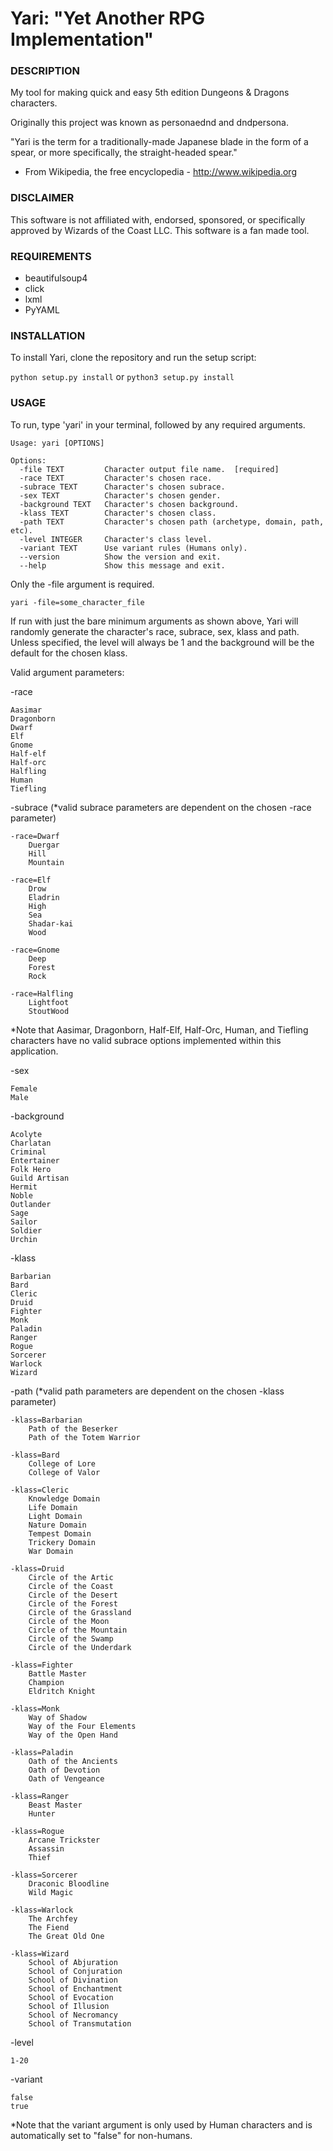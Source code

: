 # Yari: "Yet Another RPG Implementation"


### DESCRIPTION

My tool for making quick and easy 5th edition Dungeons & Dragons characters.

Originally this project was known as personaednd and dndpersona.

"Yari is the term for a traditionally-made Japanese blade in the form of a spear, or more specifically, the straight-headed spear."
 - From Wikipedia, the free encyclopedia - http://www.wikipedia.org

### DISCLAIMER

This software is not affiliated with, endorsed, sponsored, or specifically approved
by Wizards of the Coast LLC. This software is a fan made tool.


### REQUIREMENTS

  * beautifulsoup4
  * click
  * lxml
  * PyYAML


### INSTALLATION

To install Yari, clone the repository and run the setup script:

```python setup.py install``` or ```python3 setup.py install```


### USAGE

To run, type 'yari' in your terminal, followed by any required arguments.

```
Usage: yari [OPTIONS]

Options:
  -file TEXT         Character output file name.  [required]
  -race TEXT         Character's chosen race.
  -subrace TEXT      Character's chosen subrace.
  -sex TEXT          Character's chosen gender.
  -background TEXT   Character's chosen background.
  -klass TEXT        Character's chosen class.
  -path TEXT         Character's chosen path (archetype, domain, path, etc).
  -level INTEGER     Character's class level.
  -variant TEXT      Use variant rules (Humans only).
  --version          Show the version and exit.
  --help             Show this message and exit.
```

Only the -file argument is required.

    yari -file=some_character_file

If run with just the bare minimum arguments as shown above, Yari will randomly generate the character's race, subrace, sex, klass and path. Unless specified, the level will always be 1 and the background will be the default for the chosen klass.

Valid argument parameters:

-race

    Aasimar
    Dragonborn
    Dwarf
    Elf
    Gnome
    Half-elf
    Half-orc
    Halfling
    Human
    Tiefling

-subrace (*valid subrace parameters are dependent on the chosen -race parameter)

    -race=Dwarf
        Duergar
        Hill
        Mountain

    -race=Elf
        Drow
        Eladrin
        High
        Sea
        Shadar-kai
        Wood

    -race=Gnome
        Deep
        Forest
        Rock

    -race=Halfling
        Lightfoot
        StoutWood

*Note that Aasimar, Dragonborn, Half-Elf, Half-Orc, Human, and Tiefling characters have no valid subrace options implemented within this application.

-sex

    Female
    Male

-background

    Acolyte
    Charlatan
    Criminal
    Entertainer
    Folk Hero
    Guild Artisan
    Hermit
    Noble
    Outlander
    Sage
    Sailor
    Soldier
    Urchin

-klass

    Barbarian
    Bard
    Cleric
    Druid
    Fighter
    Monk
    Paladin
    Ranger
    Rogue
    Sorcerer
    Warlock
    Wizard

-path (*valid path parameters are dependent on the chosen -klass parameter)

    -klass=Barbarian
        Path of the Beserker
        Path of the Totem Warrior

    -klass=Bard
        College of Lore
        College of Valor

    -klass=Cleric
        Knowledge Domain
        Life Domain
        Light Domain
        Nature Domain
        Tempest Domain
        Trickery Domain
        War Domain

    -klass=Druid
        Circle of the Artic
        Circle of the Coast
        Circle of the Desert
        Circle of the Forest
        Circle of the Grassland
        Circle of the Moon
        Circle of the Mountain
        Circle of the Swamp
        Circle of the Underdark

    -klass=Fighter
        Battle Master
        Champion
        Eldritch Knight

    -klass=Monk
        Way of Shadow
        Way of the Four Elements
        Way of the Open Hand

    -klass=Paladin
        Oath of the Ancients
        Oath of Devotion
        Oath of Vengeance

    -klass=Ranger
        Beast Master
        Hunter

    -klass=Rogue
        Arcane Trickster
        Assassin
        Thief

    -klass=Sorcerer
        Draconic Bloodline
        Wild Magic

    -klass=Warlock
        The Archfey
        The Fiend
        The Great Old One

    -klass=Wizard
        School of Abjuration
        School of Conjuration
        School of Divination
        School of Enchantment
        School of Evocation
        School of Illusion
        School of Necromancy
        School of Transmutation

-level

    1-20

-variant

    false
    true

*Note that the variant argument is only used by Human characters and is automatically set to "false" for non-humans.
